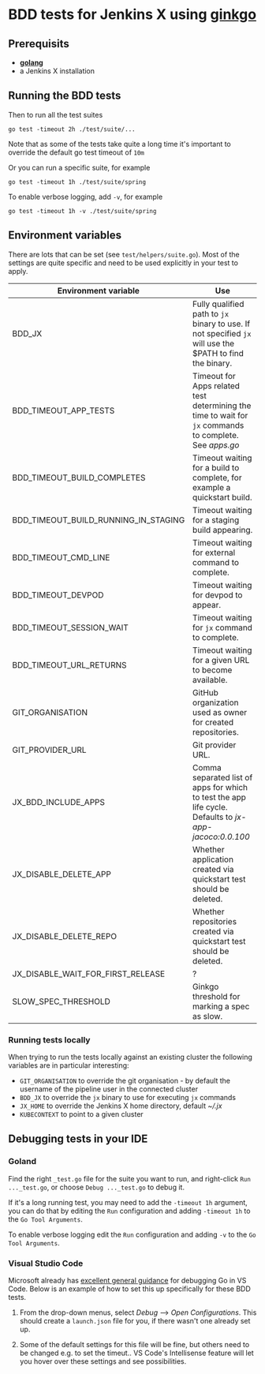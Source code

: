 # BDD tests for Jenkins X using [ginkgo](https://github.com/onsi/ginkgo)

## Prerequisits

- __[golang](https://golang.org/doc/install#install)__
- a Jenkins X installation
    
## Running the BDD tests

Then to run all the test suites

    go test -timeout 2h ./test/suite/...
    
Note that as some of the tests take quite a long time it's important to override the default go test timeout of `10m` 

Or you can run a specific suite, for example

    go test -timeout 1h ./test/suite/spring

To enable verbose logging, add `-v`, for example

    go test -timeout 1h -v ./test/suite/spring 


## Environment variables

There are lots that can be set (see `test/helpers/suite.go`).
Most of the settings are quite specific and need to be used explicitly in your test to apply.

|Environment variable                |Use |
|------------------------------------|----|
|BDD_JX                              | Fully qualified path to `jx` binary to use. If not specified `jx` will use the $PATH to find the binary.   |
|BDD_TIMEOUT_APP_TESTS               | Timeout for Apps related test determining the time to wait for `jx` commands to complete. See _apps.go_ |
|BDD_TIMEOUT_BUILD_COMPLETES         | Timeout waiting for a build to complete, for example a quickstart build. |
|BDD_TIMEOUT_BUILD_RUNNING_IN_STAGING| Timeout waiting for a staging build appearing. |
|BDD_TIMEOUT_CMD_LINE                | Timeout waiting for external command to complete. |
|BDD_TIMEOUT_DEVPOD            	     | Timeout waiting for devpod to appear. |
|BDD_TIMEOUT_SESSION_WAIT            | Timeout waiting for `jx` command to complete. |
|BDD_TIMEOUT_URL_RETURNS             | Timeout waiting for a given URL to become available. |
|GIT_ORGANISATION                    | GitHub organization used as owner for created repositories. |
|GIT_PROVIDER_URL                    | Git provider URL. |
|JX_BDD_INCLUDE_APPS                 | Comma separated list of apps for which to test the app life cycle. Defaults to _jx-app-jacoco:0.0.100_|
|JX_DISABLE_DELETE_APP               | Whether application created via quickstart test should be deleted. |
|JX_DISABLE_DELETE_REPO              | Whether repositories created via quickstart test should be deleted. |
|JX_DISABLE_WAIT_FOR_FIRST_RELEASE   | ? |
|SLOW_SPEC_THRESHOLD                 | Ginkgo threshold for marking a spec as slow. |

### Running tests locally

When trying to run the tests locally against an existing cluster the following variables are in particular interesting:


* `GIT_ORGANISATION` to override the git organisation - by default the username of the pipeline user in the connected cluster
* `BDD_JX` to override the `jx` binary to use for executing `jx` commands
* `JX_HOME` to override the Jenkins X home directory, default _~/.jx_ 
* `KUBECONTEXT` to point to a given cluster


## Debugging tests in your IDE

### Goland

Find the right `_test.go` file for the suite you want to run, and right-click `Run ..._test.go`, or choose `Debug ..._test.go` to debug it.

If it's a long running test, you may need to add the `-timeout 1h` argument, you can do that by editing the `Run` configuration and adding `-timeout 1h` to the `Go Tool Arguments`.

To enable verbose logging edit the `Run` configuration and adding `-v` to the `Go Tool Arguments`. 

### Visual Studio Code

Microsoft already has [excellent general guidance](https://github.com/Microsoft/vscode-go/wiki/Debugging-Go-code-using-VS-Code) for debugging Go in VS Code. Below is an example 
of how to set this up specifically for these BDD tests.

1. From the drop-down menus, select _Debug_ --> _Open Configurations_. This should create a `launch.json` file for you, if there wasn't one already set up.

2. Some of the default settings for this file will be fine, but others need to be changed e.g. to set the timeut.. VS Code's Intellisense feature will let you hover over these settings and see possibilities. 
